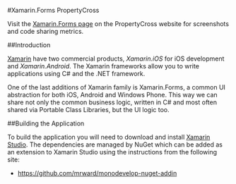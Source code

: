 #Xamarin.Forms PropertyCross


Visit the [Xamarin.Forms page](http://propertycross.com/xamarin.forms/) on the PropertyCross website for screenshots and code sharing metrics.

##Introduction

[Xamarin](http://xamarin.com/) have two commercial products, _Xamarin.iOS_ for iOS development and _Xamarin.Android_. The Xamarin frameworks allow you to write applications using C# and the .NET framework. 

One of the last additions of Xamarin family is Xamarin.Forms, a common UI abstraction for both iOS, Android and Windows Phone. This way we can share not only the common business logic, written in C# and most often shared via Portable Class Libraries, but the UI logic too.

##Building the Application

To build the application you will need to download and install [Xamarin Studio](http://xamarin.com/studio). The dependencies are managed by NuGet which can be added as an extension to Xamarin Studio using the instructions from the following site:

 + https://github.com/mrward/monodevelop-nuget-addin